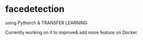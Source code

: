 # facedetection
using Pythorch & TRANSFER LEARNING

Currently working on it to improve& add more feature on Docker.

